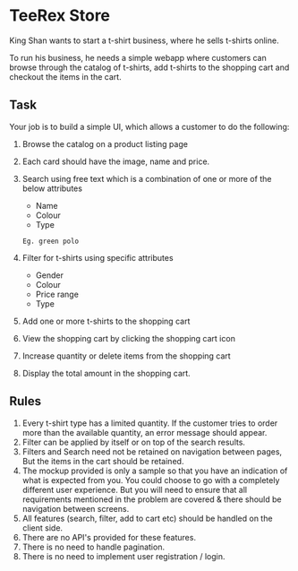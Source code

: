 # TeeRex Store

King Shan wants to start a t-shirt business, where he sells t-shirts online.

To run his business, he needs a simple webapp where customers can browse through the catalog of t-shirts, add t-shirts to the shopping cart and checkout the items in the cart.

## Task

Your job is to build a simple UI, which allows a customer to do the following:

1. Browse the catalog on a product listing page
2. Each card should have the image, name and price.
3. Search using free text which is a combination of one or more of the below attributes

   - Name
   - Colour
   - Type

   `Eg. green polo`

4. Filter for t-shirts using specific attributes
   - Gender
   - Colour
   - Price range
   - Type
5. Add one or more t-shirts to the shopping cart
6. View the shopping cart by clicking the shopping cart icon
7. Increase quantity or delete items from the shopping cart
8. Display the total amount in the shopping cart.

## Rules

1. Every t-shirt type has a limited quantity. If the customer tries to order more than the available quantity, an error message should appear.
2. Filter can be applied by itself or on top of the search results.
3. Filters and Search need not be retained on navigation between pages, But the items in the cart should be retained.
4. The mockup provided is only a sample so that you have an indication of what is expected from you. You could choose to go with a completely different user experience. But you will need to ensure that all requirements mentioned in the problem are covered & there should be navigation between screens.
5. All features (search, filter, add to cart etc) should be handled on the client side.
6. There are no API's provided for these features.
7. There is no need to handle pagination.
8. There is no need to implement user registration / login.
